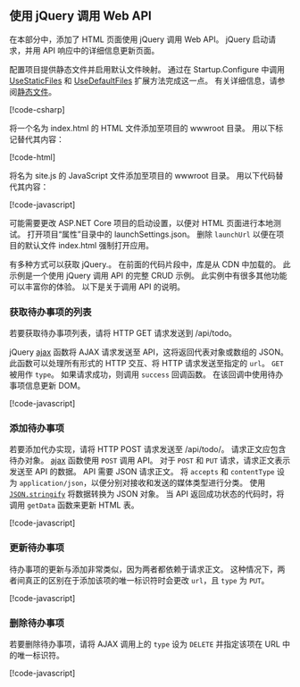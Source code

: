 ## <a name="call-the-web-api-with-jquery"></a>使用 jQuery 调用 Web API

在本部分中，添加了 HTML 页面使用 jQuery 调用 Web API。 jQuery 启动请求，并用 API 响应中的详细信息更新页面。

配置项目提供静态文件并启用默认文件映射。 通过在 Startup.Configure 中调用 [UseStaticFiles](/dotnet/api/microsoft.aspnetcore.builder.staticfileextensions.usestaticfiles#Microsoft_AspNetCore_Builder_StaticFileExtensions_UseStaticFiles_Microsoft_AspNetCore_Builder_IApplicationBuilder_) 和 [UseDefaultFiles](/dotnet/api/microsoft.aspnetcore.builder.defaultfilesextensions.usedefaultfiles#Microsoft_AspNetCore_Builder_DefaultFilesExtensions_UseDefaultFiles_Microsoft_AspNetCore_Builder_IApplicationBuilder_) 扩展方法完成这一点。 有关详细信息，请参阅[静态文件](xref:fundamentals/static-files)。

[!code-csharp[](../../tutorials/first-web-api/samples/2.0/TodoApi/Startup2.cs?name=snippet_Configure&highlight=3-4)]

将一个名为 index.html 的 HTML 文件添加至项目的 wwwroot 目录。 用以下标记替代其内容：

[!code-html[](../../tutorials/first-web-api/samples/2.0/TodoApi/wwwroot/index.html)]

将名为 site.js 的 JavaScript 文件添加至项目的 wwwroot 目录。 用以下代码替代其内容：

[!code-javascript[](../../tutorials/first-web-api/samples/2.0/TodoApi/wwwroot/site.js?name=snippet_SiteJs)]

可能需要更改 ASP.NET Core 项目的启动设置，以便对 HTML 页面进行本地测试。 打开项目“属性”目录中的 launchSettings.json。 删除 `launchUrl` 以便在项目的默认文件 index.html 强制打开应用。

有多种方式可以获取 jQuery.。 在前面的代码片段中，库是从 CDN 中加载的。 此示例是一个使用 jQuery 调用 API 的完整 CRUD 示例。 此实例中有很多其他功能可以丰富你的体验。 以下是关于调用 API 的说明。

### <a name="get-a-list-of-to-do-items"></a>获取待办事项的列表

若要获取待办事项列表，请将 HTTP GET 请求发送到 /api/todo。

jQuery [ajax](https://api.jquery.com/jquery.ajax/) 函数将 AJAX 请求发送至 API，这将返回代表对象或数组的 JSON。 此函数可以处理所有形式的 HTTP 交互、将 HTTP 请求发送至指定的 `url`。 `GET` 被用作 `type`。 如果请求成功，则调用 `success` 回调函数。 在该回调中使用待办事项信息更新 DOM。

[!code-javascript[](../../tutorials/first-web-api/samples/2.0/TodoApi/wwwroot/site.js?name=snippet_GetData)]

### <a name="add-a-to-do-item"></a>添加待办事项

若要添加代办实现，请将 HTTP POST 请求发送至 /api/todo/。 请求正文应包含待办对象。 [ajax](https://api.jquery.com/jquery.ajax/) 函数使用 `POST` 调用 API。 对于 `POST` 和 `PUT` 请求，请求正文表示发送至 API 的数据。 API 需要 JSON 请求正文。 将 `accepts` 和 `contentType` 设为 `application/json`，以便分别对接收和发送的媒体类型进行分类。 使用 [`JSON.stringify`](https://developer.mozilla.org/docs/Web/JavaScript/Reference/Global_Objects/JSON/stringify) 将数据转换为 JSON 对象。 当 API 返回成功状态的代码时，将调用 `getData` 函数来更新 HTML 表。

[!code-javascript[](../../tutorials/first-web-api/samples/2.0/TodoApi/wwwroot/site.js?name=snippet_AddItem)]

### <a name="update-a-to-do-item"></a>更新待办事项

待办事项的更新与添加非常类似，因为两者都依赖于请求正文。 这种情况下，两者间真正的区别在于添加该项的唯一标识符时会更改 `url`，且 `type` 为 `PUT`。

[!code-javascript[](../../tutorials/first-web-api/samples/2.0/TodoApi/wwwroot/site.js?name=snippet_AjaxPut)]

### <a name="delete-a-to-do-item"></a>删除待办事项

若要删除待办事项，请将 AJAX 调用上的 `type` 设为 `DELETE` 并指定该项在 URL 中的唯一标识符。

[!code-javascript[](../../tutorials/first-web-api/samples/2.0/TodoApi/wwwroot/site.js?name=snippet_AjaxDelete)]
